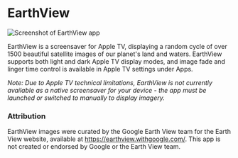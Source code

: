 # EarthView

![Screenshot of EarthView app](http://f.jesse.ws/tvos/earthview-screenshot.jpg)

EarthView is a screensaver for Apple TV, displaying a random cycle of over 1500 beautiful satellite images of our planet's land and waters. EarthView supports both light and dark Apple TV display modes, and image fade and linger time control is available in Apple TV settings under Apps.

*Note: Due to Apple TV technical limitations, EarthView is not currently available as a native screensaver for your device - the app must be launched or switched to manually to display imagery.*

### Attribution

EarthView images were curated by the Google Earth View team for the Earth View website, available at https://earthview.withgoogle.com/. This app is not created or endorsed by Google or the Earth View team.